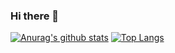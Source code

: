 ### Hi there 👋
[![Anurag's github stats](https://github-readme-stats.vercel.app/api?username=hojin35)](https://github.com/anuraghazra/github-readme-stats)
[![Top Langs](https://github-readme-stats.vercel.app/api/top-langs/?username=hojin35&layout=compact)](https://github.com/anuraghazra/github-readme-stats)

<!--
**hojin35/hojin35** is a ✨ _special_ ✨ repository because its `README.md` (this file) appears on your GitHub profile.

Here are some ideas to get you started:
- 🔭 I’m currently working on ...
- 🌱 I’m currently learning ...
- 👯 I’m looking to collaborate on ...
- 🤔 I’m looking for help with ...
- 💬 Ask me about ...
- 📫 How to reach me: ...
- 😄 Pronouns: ...
- ⚡ Fun fact: ...
-->

